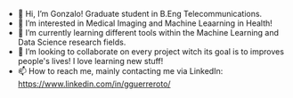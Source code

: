 - 👋 Hi, I’m Gonzalo! Graduate student in B.Eng Telecommunications.
- 👀 I’m interested in Medical Imaging and Machine Leaarning in Health!
- 🌱 I’m currently learning different tools within the Machine Learning and Data Science research fields.
- 💞️ I’m looking to collaborate on every project witch its goal is to improves people's lives! I love learning new stuff!
- 📫 How to reach me, mainly contacting me via LinkedIn: https://www.linkedin.com/in/gguerreroto/

<!---
gguerreroto-UC3M/gguerreroto-UC3M is a ✨ special ✨ repository because its `README.md` (this file) appears on your GitHub profile.
You can click the Preview link to take a look at your changes.
--->
